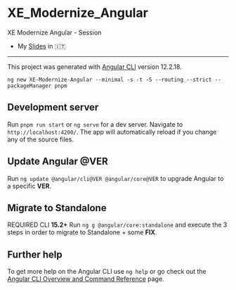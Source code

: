 # XE_Modernize_Angular

XE Modernize Angular - Session

-   My [Slides](slides.md) in 🇮🇹

---

This project was generated with [Angular CLI](https://github.com/angular/angular-cli) version 12.2.18.

```shell
ng new XE-Modernize-Angular --minimal -s -t -S --routing --strict --packageManager pnpm
```

## Development server

Run `pnpm run start` or `ng serve` for a dev server. Navigate to `http://localhost:4200/`. The app will automatically reload if you change any of the source files.

## Update Angular @VER

Run `ng update @angular/cli@VER @angular/core@VER` to upgrade Angular to a specific **VER**.

## Migrate to Standalone

REQUIRED CLI **15.2+** Run `ng g @angular/core:standalone` and execute the 3 steps in order to migrate to Standalone + some **FIX**.

## Further help

To get more help on the Angular CLI use `ng help` or go check out the [Angular CLI Overview and Command Reference](https://angular.io/cli) page.

